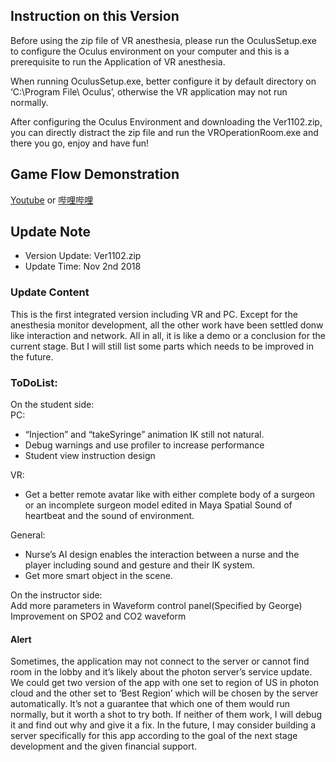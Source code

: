 ## Instruction on this Version

Before using the zip file of VR anesthesia, please run the OculusSetup.exe to configure the Oculus environment on your computer and this is a prerequisite to run the Application of VR anesthesia.

When running OculusSetup.exe, better configure it by default directory on ‘C:\Program File\ Oculus’, otherwise the VR application may not run normally.

After configuring the Oculus Environment and downloading the Ver1102.zip, you can directly distract the zip file and run the VROperationRoom.exe and there you go, enjoy and have fun!


## Game Flow Demonstration
[Youtube](https://youtu.be/_Rz22sSVqt0)
or
[哔哩哔哩](https://www.bilibili.com/video/av35252377/)

## Update Note
- Version Update: Ver1102.zip 
- Update Time: Nov 2nd 2018

### Update Content
This is the first integrated version including VR and PC. Except for the anesthesia monitor development, all the other work have been settled donw like interaction and network. All in all, it is like a demo or a conclusion for the current stage. But I will still list some parts which needs to be improved in the future.

### ToDoList:
On the student side:<br/>
PC:<br/>
- “Injection” and “takeSyringe” animation IK still not natural.
- Debug warnings and use profiler to increase performance
- Student view instruction design<br/>

VR:<br/>
- Get a better remote avatar like with either complete body of a surgeon or an incomplete surgeon model edited in Maya
Spatial Sound of heartbeat and the sound of environment.<br/>

General:<br/>
- Nurse’s AI design enables the interaction between a nurse and the player including sound and gesture and their IK system.
- Get more smart object in the scene.<br/>


On the instructor side:<br/>
Add more parameters in Waveform control panel(Specified by George)
Improvement on SPO2 and CO2 waveform

#### Alert 
Sometimes, the application may not connect to the server or cannot find room in the lobby and it’s likely about the photon server’s service update. We could get two version of the app with one set to region of US in photon cloud and the other set to ‘Best Region’ which will be chosen by the server automatically. It’s not a guarantee that which one of them would run normally, but it worth a shot to try both. If neither of them work, I will debug it and find out why and give it a fix. In the future, I may consider building a server specifically for this app according to the goal of the next stage development and the given financial support.

